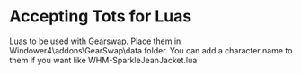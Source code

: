 # Accepting Tots for Luas

Luas to be used with Gearswap.
Place them in Windower4\addons\GearSwap\data folder.
You can add a character name to them if you want like WHM-SparkleJeanJacket.lua